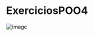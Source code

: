 # ExerciciosPOO4

![image](https://github.com/JoaoVictorArantes/ExerciciosPOO4/assets/80133673/333cb71f-517a-421d-a879-7c3304c5deb2)
